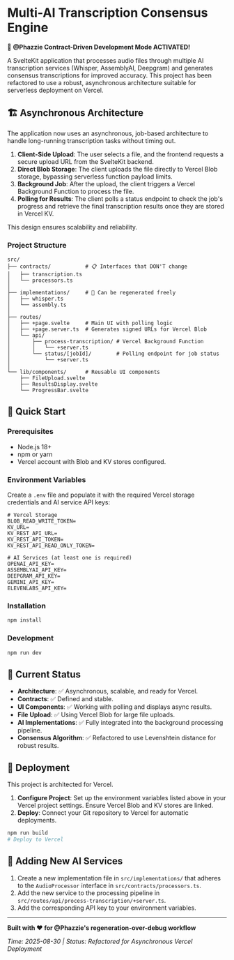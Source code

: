 # Multi-AI Transcription Consensus Engine

🚀 **@Phazzie Contract-Driven Development Mode ACTIVATED!**

A SvelteKit application that processes audio files through multiple AI transcription services (Whisper, AssemblyAI, Deepgram) and generates consensus transcriptions for improved accuracy. This project has been refactored to use a robust, asynchronous architecture suitable for serverless deployment on Vercel.

## 🏗️ Asynchronous Architecture

The application now uses an asynchronous, job-based architecture to handle long-running transcription tasks without timing out.

1.  **Client-Side Upload**: The user selects a file, and the frontend requests a secure upload URL from the SvelteKit backend.
2.  **Direct Blob Storage**: The client uploads the file directly to Vercel Blob storage, bypassing serverless function payload limits.
3.  **Background Job**: After the upload, the client triggers a Vercel Background Function to process the file.
4.  **Polling for Results**: The client polls a status endpoint to check the job's progress and retrieve the final transcription results once they are stored in Vercel KV.

This design ensures scalability and reliability.

### Project Structure
```
src/
├── contracts/           # 📋 Interfaces that DON'T change
│   ├── transcription.ts
│   └── processors.ts
│
├── implementations/     # 🔄 Can be regenerated freely
│   ├── whisper.ts
│   └── assembly.ts
│
├── routes/
│   ├── +page.svelte     # Main UI with polling logic
│   ├── +page.server.ts  # Generates signed URLs for Vercel Blob
│   └── api/
│       ├── process-transcription/ # Vercel Background Function
│       │   └── +server.ts
│       └── status/[jobId]/        # Polling endpoint for job status
│           └── +server.ts
│
└── lib/components/      # Reusable UI components
    ├── FileUpload.svelte
    ├── ResultsDisplay.svelte
    └── ProgressBar.svelte
```

## 🚀 Quick Start

### Prerequisites
- Node.js 18+
- npm or yarn
- Vercel account with Blob and KV stores configured.

### Environment Variables
Create a `.env` file and populate it with the required Vercel storage credentials and AI service API keys:
```
# Vercel Storage
BLOB_READ_WRITE_TOKEN=
KV_URL=
KV_REST_API_URL=
KV_REST_API_TOKEN=
KV_REST_API_READ_ONLY_TOKEN=

# AI Services (at least one is required)
OPENAI_API_KEY=
ASSEMBLYAI_API_KEY=
DEEPGRAM_API_KEY=
GEMINI_API_KEY=
ELEVENLABS_API_KEY=
```

### Installation
```bash
npm install
```

### Development
```bash
npm run dev
```

## 🔄 Current Status
- **Architecture**: ✅ Asynchronous, scalable, and ready for Vercel.
- **Contracts**: ✅ Defined and stable.
- **UI Components**: ✅ Working with polling and displays async results.
- **File Upload**: ✅ Using Vercel Blob for large file uploads.
- **AI Implementations**: ✅ Fully integrated into the background processing pipeline.
- **Consensus Algorithm**: ✅ Refactored to use Levenshtein distance for robust results.

## 🚀 Deployment
This project is architected for Vercel.

1.  **Configure Project**: Set up the environment variables listed above in your Vercel project settings. Ensure Vercel Blob and KV stores are linked.
2.  **Deploy**: Connect your Git repository to Vercel for automatic deployments.

```bash
npm run build
# Deploy to Vercel
```

## 📝 Adding New AI Services
1.  Create a new implementation file in `src/implementations/` that adheres to the `AudioProcessor` interface in `src/contracts/processors.ts`.
2.  Add the new service to the processing pipeline in `src/routes/api/process-transcription/+server.ts`.
3.  Add the corresponding API key to your environment variables.

---

**Built with ❤️ for @Phazzie's regeneration-over-debug workflow**

*Time: 2025-08-30 | Status: Refactored for Asynchronous Vercel Deployment*
